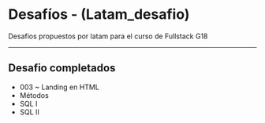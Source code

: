 # Desafíos - (Latam_desafio)
Desafios propuestos por latam para el curso de Fullstack  G18

<hr>

## Desafio completados
* 003 ~ Landing en HTML
* Métodos
* SQL I
* SQL II
